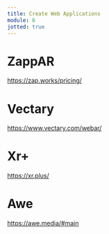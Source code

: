 ```yaml
---
title: Create Web Applications
module: 6
jotted: true
---
```


# ZappAR

https://zap.works/pricing/

# Vectary

https://www.vectary.com/webar/

# Xr+

https://xr.plus/

# Awe

https://awe.media/#main
